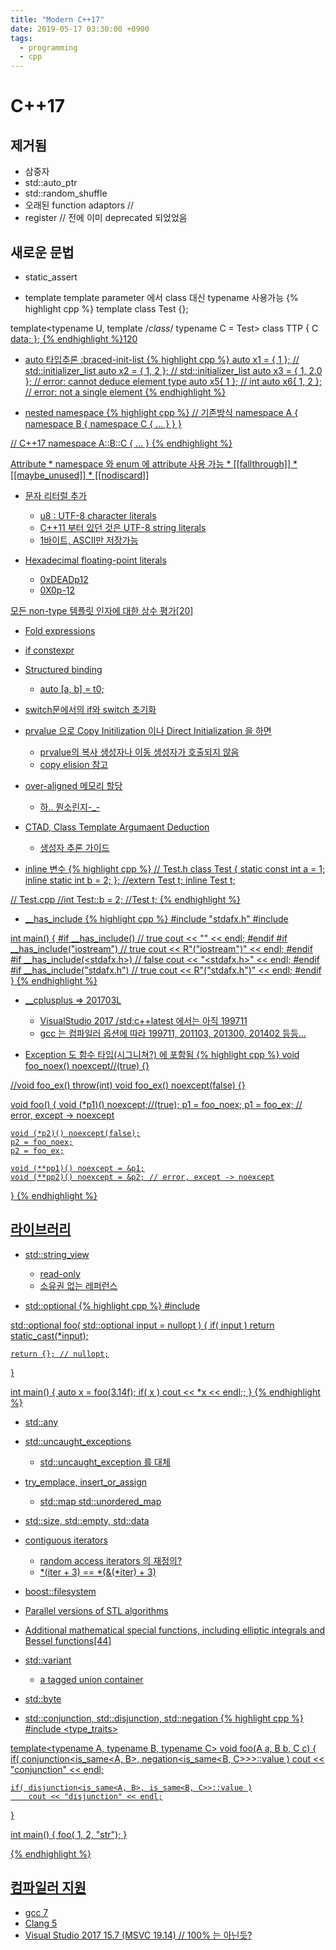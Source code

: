 ```yaml
---
title: "Modern C++17"
date: 2019-05-17 03:30:00 +0900
tags:
  - programming
  - cpp
---
```


C++17
===

제거됨
---
* 삼중자
* std::auto_ptr
* std::random_shuffle
* 오래된 function adaptors // <functional>
* register // 전에 이미 deprecated 되었었음


새로운 문법
---
* static_assert

* template template parameter 에서 class 대신 typename 사용가능
{% highlight cpp %}
template<typename T> class Test {};

template<typename U, template<typename> /*class*/ typename C = Test>
class TTP
{
	C<U> data;
};
{% endhighlight %}120

* auto 타입추론 :braced-init-list
{% highlight cpp %}
auto x1 = { 1 };	// std::initializer_list<int>
auto x2 = { 1, 2 };	// std::initializer_list<int>
auto x3 = { 1, 2.0 };	// error: cannot deduce element type
auto x5{ 1 };		// int
auto x6{ 1, 2 };	// error: not a single element
{% endhighlight %}

* nested namespace
{% highlight cpp %}
// 기존방식
namespace A { namespace B { namespace C { ... } } }

// C++17
namespace A::B::C { ... }
{% endhighlight %}

Attribute
	* namespace 와 enum 에 attribute 사용 가능
	* [[fallthrough]]
	* [[maybe_unused]]
	* [[nodiscard]]

* 문자 리터럴 추가
	* u8 : UTF-8 character literals
	* C++11 부터 있던 것은 UTF-8 string literals
	* 1바이트, ASCII만 저장가능

* Hexadecimal floating-point literals
	* 0xDEADp12
	* 0X0p-12


모든 non-type 템플릿 인자에 대한 상수 평가[20]

* Fold expressions

* if constexpr
* Structured binding
	* auto [a, b] = t0;

* switch문에서의 if와 switch 초기화

* prvalue 으로 Copy Initilization 이나 Direct Initialization 을 하면
	* prvalue의 복사 생성자나 이동 생성자가 호출되지 않음
	* copy elision 참고

* over-aligned 메모리 할당
	* [하.. 뭔소린지-_-](http://www.open-std.org/jtc1/sc22/wg21/docs/papers/2016/p0035r4.html)


* CTAD, Class Template Argumaent Deduction
	* 생성자 추론 가이드

* inline 변수
{% highlight cpp %}
// Test.h
class Test
{
	static const int a = 1;
    inline static int b = 2;
};
//extern Test t;
inline Test t;

// Test.cpp
//int Test::b = 2;
//Test t;
{% endhighlight %}


* __has_include
{% highlight cpp %}
#include "stdafx.h"
#include <iostream>

int main()
{
#if __has_include(<iostream>) // true
	cout << "<iostream>" << endl;
#endif
#if __has_include("iostream") // true
	cout << R"("iostream")" << endl;
#endif
#if __has_include(<stdafx.h>) // false
	cout << "<stdafx.h>" << endl;
#endif
#if __has_include("stdafx.h") // true
	cout << R"("stdafx.h")" << endl;
#endif
}
{% endhighlight %}


* __cplusplus => 201703L
	* VisualStudio 2017 /std:c++latest 에서는 아직 199711
	* gcc 는 컴파일러 옵션에 따라 199711, 201103, 201300, 201402 등등...

* Exception 도 함수 타입(시그니쳐?) 에 포함됨
{% highlight cpp %}
void foo_noex() noexcept//(true)
{}

//void foo_ex() throw(int)
void foo_ex() noexcept(false)
{}

void foo()
{
	void (*p1)() noexcept;//(true);
	p1 = foo_noex;
	p1 = foo_ex; // error, except -> noexcept

	void (*p2)() noexcept(false);
	p2 = foo_noex;
	p2 = foo_ex;

	void (**pp1)() noexcept = &p1;
	void (**pp2)() noexcept = &p2; // error, except -> noexcept
}
{% endhighlight %}


라이브러리
---
* std::string_view
	* read-only
	* 소유권 없는 레퍼런스

* std::optional
{% highlight cpp %}
#include <optional>

std::optional<int> foo( std::optional<float> input = nullopt )
{
	if( input )
		return static_cast<int>(*input);

	return {}; // nullopt;
}

int main()
{
	auto x = foo(3.14f);
	if( x )
		cout << *x << endl;;
}
{% endhighlight %}

* std::any

* std::uncaught_exceptions
	* std::uncaught_exception 를 대체

* try_emplace, insert_or_assign
	* std::map std::unordered_map

* std::size, std::empty, std::data

* contiguous iterators
	* random access iterators 의 재정의?
	* *(iter + 3) == *(&(*iter) + 3)

* boost::filesystem

* Parallel versions of STL algorithms

* Additional mathematical special functions, including elliptic integrals and Bessel functions[44]

* std::variant
	* a tagged union container

* std::byte

* std::conjunction, std::disjunction, std::negation
{% highlight cpp %}
#include <type_traits>

template<typename A, typename B, typename C>
void foo(A a, B b, C c)
{
	if( conjunction<is_same<A, B>, negation<is_same<B, C>>>::value )
		cout << "conjunction" << endl;

	if( disjunction<is_same<A, B>, is_same<B, C>>::value )
		cout << "disjunction" << endl;
}

int main()
{
	foo( 1, 2, "str");
}

{% endhighlight %}

컴파일러 지원
---
* gcc 7
* Clang 5
* Visual Studio 2017 15.7 (MSVC 19.14) // 100% 는 아닌듯?
